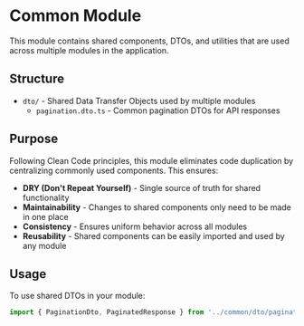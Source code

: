 # Common Module

This module contains shared components, DTOs, and utilities that are used across multiple modules in the application.

## Structure

- `dto/` - Shared Data Transfer Objects used by multiple modules
  - `pagination.dto.ts` - Common pagination DTOs for API responses

## Purpose

Following Clean Code principles, this module eliminates code duplication by centralizing commonly used components. This ensures:

- **DRY (Don't Repeat Yourself)** - Single source of truth for shared functionality
- **Maintainability** - Changes to shared components only need to be made in one place
- **Consistency** - Ensures uniform behavior across all modules
- **Reusability** - Shared components can be easily imported and used by any module

## Usage

To use shared DTOs in your module:

```typescript
import { PaginationDto, PaginatedResponse } from '../common/dto/pagination.dto';
```